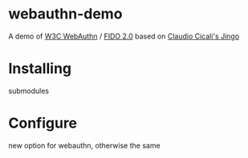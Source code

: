 # webauthn-demo
A demo of [W3C WebAuthn](http://w3c.github.io/webauthn/) / [FIDO 2.0](https://fidoalliance.org/) based on [Claudio Cicali's Jingo](https://github.com/claudioc/jingo)

# Installing

submodules

# Configure

new option for webauthn, otherwise the same